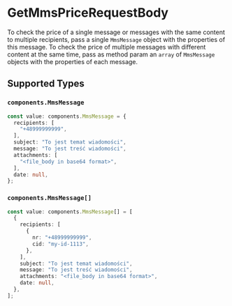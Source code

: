 # GetMmsPriceRequestBody

To check the price of a single message or messages with the same content to multiple recipients, pass a single `MmsMessage` object with the properties of this message. To check the price of multiple messages with different content at the same time, pass as method param an `array` of `MmsMessage` objects with the properties of each message.


## Supported Types

### `components.MmsMessage`

```typescript
const value: components.MmsMessage = {
  recipients: [
    "+48999999999",
  ],
  subject: "To jest temat wiadomości",
  message: "To jest treść wiadomości",
  attachments: [
    "<file_body in base64 format>",
  ],
  date: null,
};
```

### `components.MmsMessage[]`

```typescript
const value: components.MmsMessage[] = [
  {
    recipients: [
      {
        nr: "+48999999999",
        cid: "my-id-1113",
      },
    ],
    subject: "To jest temat wiadomości",
    message: "To jest treść wiadomości",
    attachments: "<file_body in base64 format>",
    date: null,
  },
];
```

